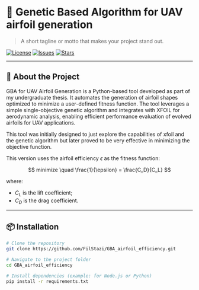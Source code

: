 # 🌟 Genetic Based Algorithm for UAV airfoil generation

> A short tagline or motto that makes your project stand out.

[![License](https://img.shields.io/github/license/FilStazi/GBA_airfoil_efficiency)](LICENSE)
[![Issues](https://img.shields.io/github/issues/FilStazi/GBA_airfoil_efficiency)](https://github.com/FilStazi/GBA_airfoil_efficiency/issues)
[![Stars](https://img.shields.io/github/stars/FilStazi/GBA_airfoil_efficiency)](https://github.com/FilStazi/GBA_airfoil_efficiency/stargazers)

---

## 🚀 About the Project

GBA for UAV Airfoil Generation is a Python-based tool developed as part of my undergraduate thesis. It automates the generation of airfoil shapes optimized to minimize a user-defined fitness function. The tool leverages a simple single-objective genetic algorithm and integrates with XFOIL for aerodynamic analysis, enabling efficient performance evaluation of evolved airfoils for UAV applications.

This tool was initially designed to just explore the capabilities of xfoil and the genetic algorithm but later proved to be very effective in minimizing the objective function.

This version uses the airfoil efficiency $\epsilon$ as the fitness function:

$$
minimize \quad \frac{1}{\epsilon} = \frac{C_D}{C_L}
$$

where:
- $C_L$ is the lift coefficient;
- $C_D$ is the drag coefficient.


---

## 📦 Installation

```bash
# Clone the repository
git clone https://github.com/FilStazi/GBA_airfoil_efficiency.git

# Navigate to the project folder
cd GBA_airfoil_efficiency

# Install dependencies (example: for Node.js or Python)
pip install -r requirements.txt

